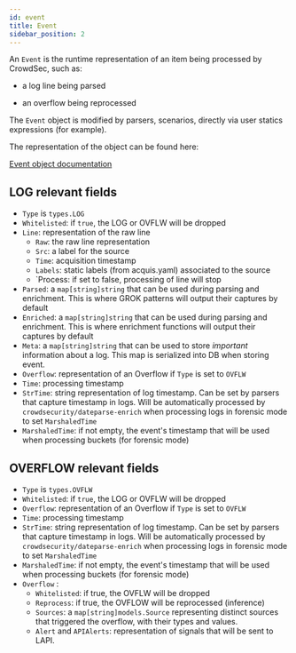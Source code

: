 ```yaml
---
id: event
title: Event
sidebar_position: 2
---
```


An `Event` is the runtime representation of an item being processed by CrowdSec, such as: 

 - a log line being parsed

 - an overflow being reprocessed


The `Event` object is modified by parsers, scenarios, directly via user statics expressions (for example).

The representation of the object can be found here: 

[Event object documentation](https://pkg.go.dev/github.com/crowdsecurity/crowdsec/pkg/types#Event)

## LOG relevant fields

 - `Type` is `types.LOG`
 - `Whitelisted`: if `true`, the LOG or OVFLW will be dropped
 - `Line`: representation of the raw line
    - `Raw`: the raw line representation
    - `Src`: a label for the source
    - `Time`: acquisition timestamp
    - `Labels`: static labels (from acquis.yaml) associated to the source
    - `Process: if set to false, processing of line will stop
 - `Parsed`: a `map[string]string` that can be used during parsing and enrichment. This is where GROK patterns will output their captures by default
 - `Enriched`: a `map[string]string` that can be used during parsing and enrichment. This is where enrichment functions will output their captures by default
 - `Meta`: a `map[string]string` that can be used to store *important* information about a log. This map is serialized into DB when storing event.
 - `Overflow`: representation of an Overflow if `Type` is set to `OVFLW`
 - `Time`: processing timestamp
 - `StrTime`: string representation of log timestamp. Can be set by parsers that capture timestamp in logs. Will be automatically processed by `crowdsecurity/dateparse-enrich` when processing logs in forensic mode to set `MarshaledTime`
 - `MarshaledTime`: if not empty, the event's timestamp that will be used when processing buckets (for forensic mode)
 
## OVERFLOW relevant fields

 - `Type` is `types.OVFLW`
 - `Whitelisted`: if `true`, the LOG or OVFLW will be dropped
 - `Overflow`: representation of an Overflow if `Type` is set to `OVFLW`
 - `Time`: processing timestamp
 - `StrTime`: string representation of log timestamp. Can be set by parsers that capture timestamp in logs. Will be automatically processed by `crowdsecurity/dateparse-enrich` when processing logs in forensic mode to set `MarshaledTime`
 - `MarshaledTime`: if not empty, the event's timestamp that will be used when processing buckets (for forensic mode)
 - `Overflow` : 
    - `Whitelisted`: if true, the OVFLW will be dropped
    - `Reprocess`: if true, the OVFLOW will be reprocessed (inference)
    - `Sources`: a `map[string]models.Source` representing distinct sources that triggered the overflow, with their types and values.
    - `Alert` and `APIAlerts`: representation of signals that will be sent to LAPI.

